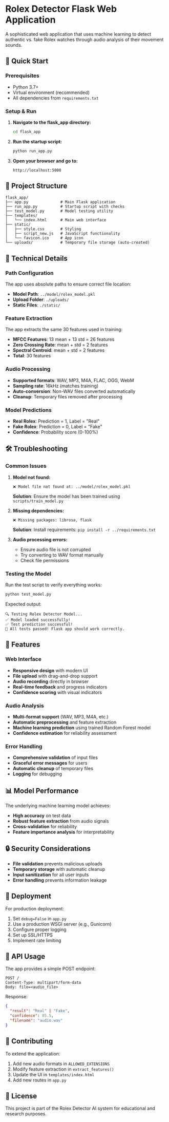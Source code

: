 # Rolex Detector Flask Web Application

A sophisticated web application that uses machine learning to detect authentic vs. fake Rolex watches through audio analysis of their movement sounds.

## 🚀 Quick Start

### Prerequisites
- Python 3.7+
- Virtual environment (recommended)
- All dependencies from `requirements.txt`

### Setup & Run

1. **Navigate to the flask_app directory:**
   ```bash
   cd flask_app
   ```

2. **Run the startup script:**
   ```bash
   python run_app.py
   ```

3. **Open your browser and go to:**
   ```
   http://localhost:5000
   ```

## 📁 Project Structure

```
flask_app/
├── app.py              # Main Flask application
├── run_app.py          # Startup script with checks
├── test_model.py       # Model testing utility
├── templates/
│   └── index.html      # Main web interface
├── static/
│   ├── style.css       # Styling
│   ├── script_new.js   # JavaScript functionality
│   └── favicon.ico     # App icon
└── uploads/            # Temporary file storage (auto-created)
```

## 🔧 Technical Details

### Path Configuration
The app uses absolute paths to ensure correct file location:
- **Model Path**: `../model/rolex_model.pkl`
- **Upload Folder**: `./uploads/`
- **Static Files**: `./static/`

### Feature Extraction
The app extracts the same 30 features used in training:
- **MFCC Features**: 13 mean + 13 std = 26 features
- **Zero Crossing Rate**: mean + std = 2 features  
- **Spectral Centroid**: mean + std = 2 features
- **Total**: 30 features

### Audio Processing
- **Supported formats**: WAV, MP3, M4A, FLAC, OGG, WebM
- **Sampling rate**: 16kHz (matches training)
- **Auto-conversion**: Non-WAV files converted automatically
- **Cleanup**: Temporary files removed after processing

### Model Predictions
- **Real Rolex**: Prediction = 1, Label = "Real"
- **Fake Rolex**: Prediction = 0, Label = "Fake"
- **Confidence**: Probability score (0-100%)

## 🛠️ Troubleshooting

### Common Issues

1. **Model not found:**
   ```
   ❌ Model file not found at: ../model/rolex_model.pkl
   ```
   **Solution**: Ensure the model has been trained using `scripts/train_model.py`

2. **Missing dependencies:**
   ```
   ❌ Missing packages: librosa, flask
   ```
   **Solution**: Install requirements: `pip install -r ../requirements.txt`

3. **Audio processing errors:**
   - Ensure audio file is not corrupted
   - Try converting to WAV format manually
   - Check file permissions

### Testing the Model

Run the test script to verify everything works:
```bash
python test_model.py
```

Expected output:
```
🔍 Testing Rolex Detector Model...
✅ Model loaded successfully!
✅ Test prediction successful!
🎉 All tests passed! Flask app should work correctly.
```

## 🌟 Features

### Web Interface
- **Responsive design** with modern UI
- **File upload** with drag-and-drop support
- **Audio recording** directly in browser
- **Real-time feedback** and progress indicators
- **Confidence scoring** with visual indicators

### Audio Analysis
- **Multi-format support** (WAV, MP3, M4A, etc.)
- **Automatic preprocessing** and feature extraction
- **Machine learning prediction** using trained Random Forest model
- **Confidence estimation** for reliability assessment

### Error Handling
- **Comprehensive validation** of input files
- **Graceful error messages** for users
- **Automatic cleanup** of temporary files
- **Logging** for debugging

## 📊 Model Performance

The underlying machine learning model achieves:
- **High accuracy** on test data
- **Robust feature extraction** from audio signals
- **Cross-validation** for reliability
- **Feature importance analysis** for interpretability

## 🔒 Security Considerations

- **File validation** prevents malicious uploads
- **Temporary storage** with automatic cleanup
- **Input sanitization** for all user inputs
- **Error handling** prevents information leakage

## 🚀 Deployment

For production deployment:
1. Set `debug=False` in `app.py`
2. Use a production WSGI server (e.g., Gunicorn)
3. Configure proper logging
4. Set up SSL/HTTPS
5. Implement rate limiting

## 📝 API Usage

The app provides a simple POST endpoint:
```
POST /
Content-Type: multipart/form-data
Body: file=<audio_file>
```

Response:
```json
{
  "result": "Real" | "Fake",
  "confidence": 85.5,
  "filename": "audio.wav"
}
```

## 🤝 Contributing

To extend the application:
1. Add new audio formats in `ALLOWED_EXTENSIONS`
2. Modify feature extraction in `extract_features()`
3. Update the UI in `templates/index.html`
4. Add new routes in `app.py`

## 📄 License

This project is part of the Rolex Detector AI system for educational and research purposes. 